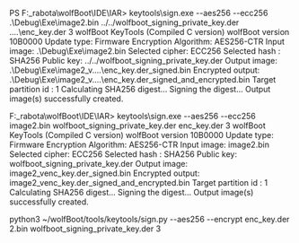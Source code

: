 PS F:\_rabota\wolfBoot\IDE\IAR> keytools\sign.exe --aes256 --ecc256 .\Debug\Exe\image2.bin ../../wolfboot_signing_private_key.der   ..\..\enc_key.der   3
wolfBoot KeyTools (Compiled C version)
wolfBoot version 10B0000
Update type:          Firmware
Encryption Algorithm: AES256-CTR
Input image:          .\Debug\Exe\image2.bin
Selected cipher:      ECC256
Selected hash  :      SHA256
Public key:           ../../wolfboot_signing_private_key.der
Output  image:        .\Debug\Exe\image2_v..\..\enc_key.der_signed.bin
Encrypted output:     .\Debug\Exe\image2_v..\..\enc_key.der_signed_and_encrypted.bin
Target partition id : 1
Calculating SHA256 digest...
Signing the digest...
Output image(s) successfully created.

F:\_rabota\wolfBoot\IDE\IAR> keytools\sign.exe --aes256 --ecc256 image2.bin wolfboot_signing_private_key.der enc_key.der 3
wolfBoot KeyTools (Compiled C version)
wolfBoot version 10B0000
Update type:          Firmware
Encryption Algorithm: AES256-CTR
Input image:          image2.bin
Selected cipher:      ECC256
Selected hash  :      SHA256
Public key:           wolfboot_signing_private_key.der
Output  image:        image2_venc_key.der_signed.bin
Encrypted output:     image2_venc_key.der_signed_and_encrypted.bin
Target partition id : 1
Calculating SHA256 digest...
Signing the digest...
Output image(s) successfully created.

python3 ~/wolfBoot/tools/keytools/sign.py --aes256 --encrypt enc_key.der 2.bin wolfboot_signing_private_key.der 3